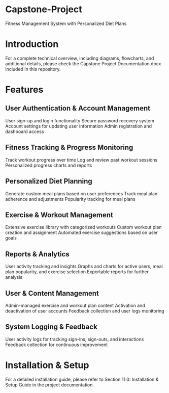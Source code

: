 # Capstone-Project
Fitness Management System with Personalized Diet Plans

# Introduction
For a complete technical overview, including diagrams, flowcharts, and additional details, please check the Capstone Project Documentation.docx included in this repository.

# Features
## User Authentication & Account Management
User sign-up and login functionality
Secure password recovery system
Account settings for updating user information
Admin registration and dashboard access

## Fitness Tracking & Progress Monitoring
Track workout progress over time
Log and review past workout sessions
Personalized progress charts and reports

## Personalized Diet Planning
Generate custom meal plans based on user preferences
Track meal plan adherence and adjustments
Popularity tracking for meal plans

## Exercise & Workout Management
Extensive exercise library with categorized workouts
Custom workout plan creation and assignment
Automated exercise suggestions based on user goals

## Reports & Analytics
User activity tracking and insights
Graphs and charts for active users, meal plan popularity, and exercise selection
Exportable reports for further analysis

## User & Content Management
Admin-managed exercise and workout plan content
Activation and deactivation of user accounts
Feedback collection and user logs monitoring

## System Logging & Feedback
User activity logs for tracking sign-ins, sign-outs, and interactions
Feedback collection for continuous improvement

# Installation & Setup
For a detailed installation guide, please refer to Section 11.0: Installation & Setup Guide in the project documentation.
